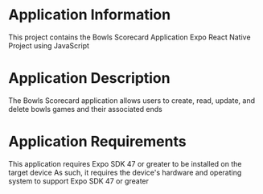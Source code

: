 # Application Information
This project contains the Bowls Scorecard Application Expo React Native Project using JavaScript
# Application Description
The Bowls Scorecard application allows users to create, read, update, and delete bowls games and their associated ends
# Application Requirements
This application requires Expo SDK 47 or greater to be installed on the target device
As such, it requires the device's hardware and operating system to support Expo SDK 47 or greater
